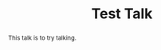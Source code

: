 ---
layout: talk
title:  Test Talk
name:  A. Speaker 
talk-url: 
abstract: This talk is to try talking.
session: contributed
---